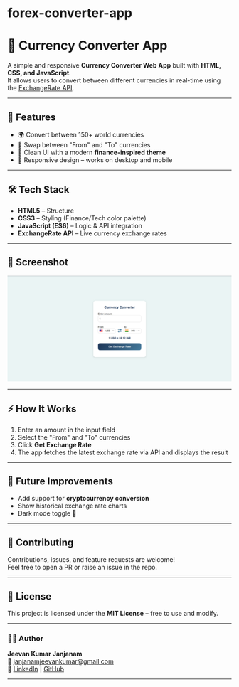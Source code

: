 # forex-converter-app
# 💱 Currency Converter App

A simple and responsive **Currency Converter Web App** built with **HTML, CSS, and JavaScript**.  
It allows users to convert between different currencies in real-time using the [ExchangeRate API](https://exchangerate.host).

---

## 🚀 Features
- 🌍 Convert between 150+ world currencies  
- 🔄 Swap between "From" and "To" currencies  
- 🎨 Clean UI with a modern **finance-inspired theme**  
- 📱 Responsive design – works on desktop and mobile  

---

## 🛠️ Tech Stack
- **HTML5** – Structure  
- **CSS3** – Styling (Finance/Tech color palette)  
- **JavaScript (ES6)** – Logic & API integration  
- **ExchangeRate API** – Live currency exchange rates  

---

## 📸 Screenshot
![Currency Converter Screenshot](screenshot.png)

---

## ⚡ How It Works
1. Enter an amount in the input field  
2. Select the "From" and "To" currencies  
3. Click **Get Exchange Rate**  
4. The app fetches the latest exchange rate via API and displays the result  

---

## 📌 Future Improvements
- Add support for **cryptocurrency conversion**  
- Show historical exchange rate charts  
- Dark mode toggle 🌙  

---

## 🤝 Contributing
Contributions, issues, and feature requests are welcome!  
Feel free to open a PR or raise an issue in the repo.  

---

## 📜 License
This project is licensed under the **MIT License** – free to use and modify.  

---

### 👨‍💻 Author
**Jeevan Kumar Janjanam**  
📧 janjanamjeevankumar@gmail.com  
🔗 [LinkedIn](https://www.linkedin.com/in/jeevan-kumar-b5a995252/) | [GitHub](https://github.com/jjk414)  

---
